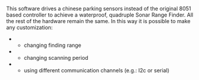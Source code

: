 This software drives a chinese parking sensors instead of the original 8051 based controller to achieve a waterproof, quadruple Sonar Range Finder.
All the rest of the hardware remain the same. In this way it is possible to make any customization:
  * - changing finding range
  * - changing scanning period
  * - using different communication channels (e.g.: I2c or serial)
